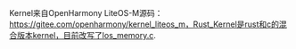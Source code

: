 Kernel来自OpenHarmony LiteOS-M源码：https://gitee.com/openharmony/kernel_liteos_m，Rust_Kernel是rust和c的混合版本kernel，目前改写了los_memory.c.